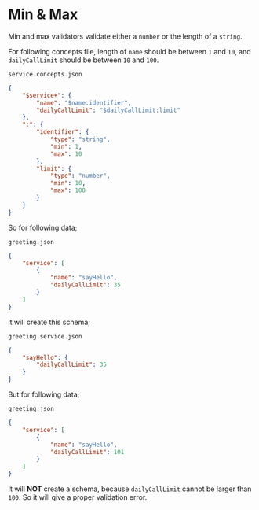 # Min & Max

Min and max validators validate either a `number` or the length of a `string`.

For following concepts file, length of `name` should be between `1` and `10`,
and `dailyCallLimit` should be between `10` and `100`.

`service.concepts.json`

```json
{
    "$service+": {
        "name": "$name:identifier",
        "dailyCallLimit": "$dailyCallLimit:limit"
    },
    ":": {
        "identifier": {
            "type": "string",
            "min": 1,
            "max": 10
        },
        "limit": {
            "type": "number",
            "min": 10,
            "max": 100
        }
    }
}
```

So for following data;

`greeting.json`

```json
{
    "service": [
        {
            "name": "sayHello",
            "dailyCallLimit": 35
        }
    ]
}
```

it will create this schema;

`greeting.service.json`

```json
{
    "sayHello": {
        "dailyCallLimit": 35
    }
}
```

But for following data;

`greeting.json`

```json
{
    "service": [
        {
            "name": "sayHello",
            "dailyCallLimit": 101
        }
    ]
}
```

It will **NOT** create a schema, because `dailyCallLimit` cannot be larger than
`100`. So it will give a proper validation error.

